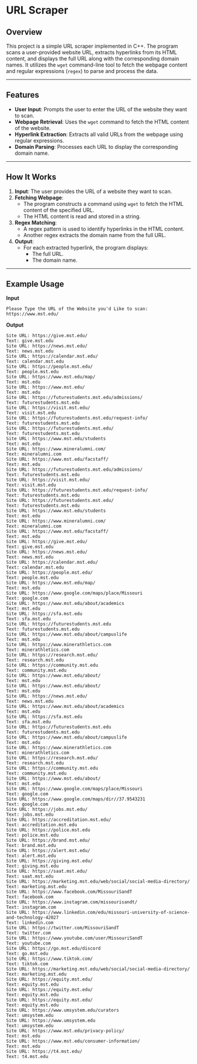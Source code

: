 # URL Scraper

## Overview
This project is a simple URL scraper implemented in C++. The program scans a user-provided website URL, extracts hyperlinks from its HTML content, and displays the full URL along with the corresponding domain names. It utilizes the `wget` command-line tool to fetch the webpage content and regular expressions (`regex`) to parse and process the data.

---

## Features
- **User Input**: Prompts the user to enter the URL of the website they want to scan.
- **Webpage Retrieval**: Uses the `wget` command to fetch the HTML content of the website.
- **Hyperlink Extraction**: Extracts all valid URLs from the webpage using regular expressions.
- **Domain Parsing**: Processes each URL to display the corresponding domain name.

---

## How It Works
1. **Input**: The user provides the URL of a website they want to scan.
2. **Fetching Webpage**:
   - The program constructs a command using `wget` to fetch the HTML content of the specified URL.
   - The HTML content is read and stored in a string.
3. **Regex Matching**:
   - A regex pattern is used to identify hyperlinks in the HTML content.
   - Another regex extracts the domain name from the full URL.
4. **Output**:
   - For each extracted hyperlink, the program displays:
     - The full URL.
     - The domain name.

---

## Example Usage

**Input**
``` 
Please Type the URL of the Website you'd Like to scan: https://www.mst.edu/
```

**Output**
```
Site URL: https://give.mst.edu/
Text: give.mst.edu
Site URL: https://news.mst.edu/
Text: news.mst.edu
Site URL: https://calendar.mst.edu/
Text: calendar.mst.edu
Site URL: https://people.mst.edu/
Text: people.mst.edu
Site URL: https://www.mst.edu/map/
Text: mst.edu
Site URL: https://www.mst.edu/
Text: mst.edu
Site URL: https://futurestudents.mst.edu/admissions/
Text: futurestudents.mst.edu
Site URL: https://visit.mst.edu/
Text: visit.mst.edu
Site URL: https://futurestudents.mst.edu/request-info/
Text: futurestudents.mst.edu
Site URL: https://futurestudents.mst.edu/
Text: futurestudents.mst.edu
Site URL: https://www.mst.edu/students
Text: mst.edu
Site URL: https://www.mineralumni.com/
Text: mineralumni.com
Site URL: https://www.mst.edu/facstaff/
Text: mst.edu
Site URL: https://futurestudents.mst.edu/admissions/
Text: futurestudents.mst.edu
Site URL: https://visit.mst.edu/
Text: visit.mst.edu
Site URL: https://futurestudents.mst.edu/request-info/
Text: futurestudents.mst.edu
Site URL: https://futurestudents.mst.edu/
Text: futurestudents.mst.edu
Site URL: https://www.mst.edu/students
Text: mst.edu
Site URL: https://www.mineralumni.com/
Text: mineralumni.com
Site URL: https://www.mst.edu/facstaff/
Text: mst.edu
Site URL: https://give.mst.edu/
Text: give.mst.edu
Site URL: https://news.mst.edu/
Text: news.mst.edu
Site URL: https://calendar.mst.edu/
Text: calendar.mst.edu
Site URL: https://people.mst.edu/
Text: people.mst.edu
Site URL: https://www.mst.edu/map/
Text: mst.edu
Site URL: https://www.google.com/maps/place/Missouri
Text: google.com
Site URL: https://www.mst.edu/about/academics
Text: mst.edu
Site URL: https://sfa.mst.edu
Text: sfa.mst.edu
Site URL: https://futurestudents.mst.edu
Text: futurestudents.mst.edu
Site URL: https://www.mst.edu/about/campuslife
Text: mst.edu
Site URL: https://www.minerathletics.com
Text: minerathletics.com
Site URL: https://research.mst.edu/
Text: research.mst.edu
Site URL: https://community.mst.edu
Text: community.mst.edu
Site URL: https://www.mst.edu/about/
Text: mst.edu
Site URL: https://www.mst.edu/about/
Text: mst.edu
Site URL: https://news.mst.edu/
Text: news.mst.edu
Site URL: https://www.mst.edu/about/academics
Text: mst.edu
Site URL: https://sfa.mst.edu
Text: sfa.mst.edu
Site URL: https://futurestudents.mst.edu
Text: futurestudents.mst.edu
Site URL: https://www.mst.edu/about/campuslife
Text: mst.edu
Site URL: https://www.minerathletics.com
Text: minerathletics.com
Site URL: https://research.mst.edu/
Text: research.mst.edu
Site URL: https://community.mst.edu
Text: community.mst.edu
Site URL: https://www.mst.edu/about/
Text: mst.edu
Site URL: https://www.google.com/maps/place/Missouri
Text: google.com
Site URL: https://www.google.com/maps/dir//37.9543231
Text: google.com
Site URL: https://jobs.mst.edu/
Text: jobs.mst.edu
Site URL: https://accreditation.mst.edu/
Text: accreditation.mst.edu
Site URL: https://police.mst.edu
Text: police.mst.edu
Site URL: https://brand.mst.edu/
Text: brand.mst.edu
Site URL: https://alert.mst.edu/
Text: alert.mst.edu
Site URL: https://giving.mst.edu/
Text: giving.mst.edu
Site URL: https://saat.mst.edu/
Text: saat.mst.edu
Site URL: https://marketing.mst.edu/web/social/social-media-directory/
Text: marketing.mst.edu
Site URL: https://www.facebook.com/MissouriSandT
Text: facebook.com
Site URL: https://www.instagram.com/missourisandt/
Text: instagram.com
Site URL: https://www.linkedin.com/edu/missouri-university-of-science-and-technology-42027
Text: linkedin.com
Site URL: https://twitter.com/MissouriSandT
Text: twitter.com
Site URL: https://www.youtube.com/user/MissouriSandT
Text: youtube.com
Site URL: https://go.mst.edu/discord
Text: go.mst.edu
Site URL: https://www.tiktok.com/
Text: tiktok.com
Site URL: https://marketing.mst.edu/web/social/social-media-directory/
Text: marketing.mst.edu
Site URL: https://equity.mst.edu/
Text: equity.mst.edu
Site URL: https://equity.mst.edu/
Text: equity.mst.edu
Site URL: https://equity.mst.edu/
Text: equity.mst.edu
Site URL: https://www.umsystem.edu/curators
Text: umsystem.edu
Site URL: https://www.umsystem.edu
Text: umsystem.edu
Site URL: https://www.mst.edu/privacy-policy/
Text: mst.edu
Site URL: https://www.mst.edu/consumer-information/
Text: mst.edu
Site URL: https://t4.mst.edu/
Text: t4.mst.edu
```
